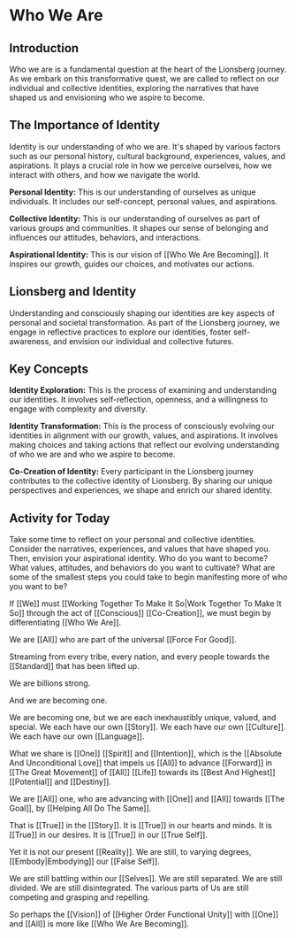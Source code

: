 # Who We Are

## Introduction

Who we are is a fundamental question at the heart of the Lionsberg journey. As we embark on this transformative quest, we are called to reflect on our individual and collective identities, exploring the narratives that have shaped us and envisioning who we aspire to become.

## The Importance of Identity

Identity is our understanding of who we are. It's shaped by various factors such as our personal history, cultural background, experiences, values, and aspirations. It plays a crucial role in how we perceive ourselves, how we interact with others, and how we navigate the world.

**Personal Identity:** This is our understanding of ourselves as unique individuals. It includes our self-concept, personal values, and aspirations.

**Collective Identity:** This is our understanding of ourselves as part of various groups and communities. It shapes our sense of belonging and influences our attitudes, behaviors, and interactions.

**Aspirational Identity:** This is our vision of [[Who We Are Becoming]]. It inspires our growth, guides our choices, and motivates our actions.

## Lionsberg and Identity

Understanding and consciously shaping our identities are key aspects of personal and societal transformation. As part of the Lionsberg journey, we engage in reflective practices to explore our identities, foster self-awareness, and envision our individual and collective futures.

## Key Concepts

**Identity Exploration:** This is the process of examining and understanding our identities. It involves self-reflection, openness, and a willingness to engage with complexity and diversity.

**Identity Transformation:** This is the process of consciously evolving our identities in alignment with our growth, values, and aspirations. It involves making choices and taking actions that reflect our evolving understanding of who we are and who we aspire to become.

**Co-Creation of Identity:** Every participant in the Lionsberg journey contributes to the collective identity of Lionsberg. By sharing our unique perspectives and experiences, we shape and enrich our shared identity.

## Activity for Today

Take some time to reflect on your personal and collective identities. Consider the narratives, experiences, and values that have shaped you. Then, envision your aspirational identity. Who do you want to become? What values, attitudes, and behaviors do you want to cultivate? What are some of the smallest steps you could take to begin manifesting more of who you want to be? 




If [[We]] must [[Working Together To Make It So|Work Together To Make It So]] through the act of [[Conscious]] [[Co-Creation]], we must begin by differentiating [[Who We Are]]. 

We are [[All]] who are part of the universal [[Force For Good]]. 

Streaming from every tribe, every nation, and every people towards the [[Standard]] that has been lifted up. 

We are billions strong. 

And we are becoming one. 

We are becoming one, but we are each inexhaustibly unique, valued, and special. We each have our own [[Story]]. We each have our own [[Culture]]. We each have our own [[Language]].  

What we share is [[One]] [[Spirit]] and [[Intention]], which is the [[Absolute And Unconditional Love]] that impels us [[All]] to advance [[Forward]] in [[The Great Movement]] of [[All]] [[Life]] towards its [[Best And Highest]] [[Potential]] and [[Destiny]]. 

We are [[All]] one, who are advancing with [[One]] and [[All]] towards [[The Goal]], by [[Helping All Do The Same]].  

That is [[True]] in the [[Story]]. It is [[True]] in our hearts and minds. It is [[True]] in our desires. It is [[True]] in our [[True Self]].  

Yet it is not our present [[Reality]]. We are still, to varying degrees, [[Embody|Embodying]] our [[False Self]]. 

We are still battling within our [[Selves]]. We are still separated. We are still divided. We are still disintegrated. The various parts of Us are still competing and grasping and repelling. 

So perhaps the [[Vision]] of [[Higher Order Functional Unity]] with [[One]] and [[All]] is more like [[Who We Are Becoming]]. 
